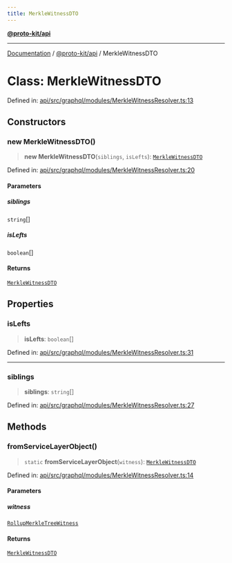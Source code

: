 ```yaml
---
title: MerkleWitnessDTO
---
```


[**@proto-kit/api**](../README.md)

***

[Documentation](../../../README.md) / [@proto-kit/api](../README.md) / MerkleWitnessDTO

# Class: MerkleWitnessDTO

Defined in: [api/src/graphql/modules/MerkleWitnessResolver.ts:13](https://github.com/proto-kit/framework/blob/4d6b3b6da51b3edee0fbf25ce72c1f59ec61e891/packages/api/src/graphql/modules/MerkleWitnessResolver.ts#L13)

## Constructors

### new MerkleWitnessDTO()

> **new MerkleWitnessDTO**(`siblings`, `isLefts`): [`MerkleWitnessDTO`](MerkleWitnessDTO.md)

Defined in: [api/src/graphql/modules/MerkleWitnessResolver.ts:20](https://github.com/proto-kit/framework/blob/4d6b3b6da51b3edee0fbf25ce72c1f59ec61e891/packages/api/src/graphql/modules/MerkleWitnessResolver.ts#L20)

#### Parameters

##### siblings

`string`[]

##### isLefts

`boolean`[]

#### Returns

[`MerkleWitnessDTO`](MerkleWitnessDTO.md)

## Properties

### isLefts

> **isLefts**: `boolean`[]

Defined in: [api/src/graphql/modules/MerkleWitnessResolver.ts:31](https://github.com/proto-kit/framework/blob/4d6b3b6da51b3edee0fbf25ce72c1f59ec61e891/packages/api/src/graphql/modules/MerkleWitnessResolver.ts#L31)

***

### siblings

> **siblings**: `string`[]

Defined in: [api/src/graphql/modules/MerkleWitnessResolver.ts:27](https://github.com/proto-kit/framework/blob/4d6b3b6da51b3edee0fbf25ce72c1f59ec61e891/packages/api/src/graphql/modules/MerkleWitnessResolver.ts#L27)

## Methods

### fromServiceLayerObject()

> `static` **fromServiceLayerObject**(`witness`): [`MerkleWitnessDTO`](MerkleWitnessDTO.md)

Defined in: [api/src/graphql/modules/MerkleWitnessResolver.ts:14](https://github.com/proto-kit/framework/blob/4d6b3b6da51b3edee0fbf25ce72c1f59ec61e891/packages/api/src/graphql/modules/MerkleWitnessResolver.ts#L14)

#### Parameters

##### witness

[`RollupMerkleTreeWitness`](../../common/classes/RollupMerkleTreeWitness.md)

#### Returns

[`MerkleWitnessDTO`](MerkleWitnessDTO.md)
